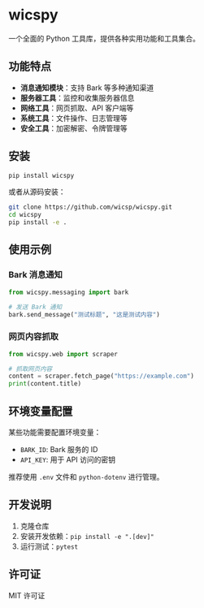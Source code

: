 <!--
 * @Author: wicsp wicspa@gmail.com
 * @Date: 2024-08-26 17:01:30
 * @LastEditors: wicsp wicspa@gmail.com
 * @LastEditTime: 2024-08-26 17:03:45
 * @FilePath: /wicspy/README.md
 * @Description: 
 * 
 * Copyright (c) 2024 by wicsp, All Rights Reserved. 
-->
# wicspy

一个全面的 Python 工具库，提供各种实用功能和工具集合。

## 功能特点

- **消息通知模块**：支持 Bark 等多种通知渠道
- **服务器工具**：监控和收集服务器信息
- **网络工具**：网页抓取、API 客户端等
- **系统工具**：文件操作、日志管理等
- **安全工具**：加密解密、令牌管理等

## 安装

```bash
pip install wicspy
```

或者从源码安装：

```bash
git clone https://github.com/wicsp/wicspy.git
cd wicspy
pip install -e .
```

## 使用示例

### Bark 消息通知

```python
from wicspy.messaging import bark

# 发送 Bark 通知
bark.send_message("测试标题", "这是测试内容")
```

### 网页内容抓取

```python
from wicspy.web import scraper

# 抓取网页内容
content = scraper.fetch_page("https://example.com")
print(content.title)
```

## 环境变量配置

某些功能需要配置环境变量：

- `BARK_ID`: Bark 服务的 ID
- `API_KEY`: 用于 API 访问的密钥

推荐使用 `.env` 文件和 `python-dotenv` 进行管理。

## 开发说明

1. 克隆仓库
2. 安装开发依赖：`pip install -e ".[dev]"`
3. 运行测试：`pytest`

## 许可证

MIT 许可证
